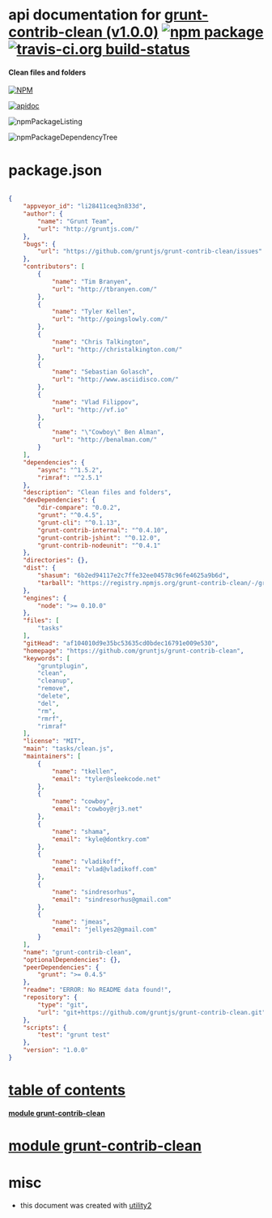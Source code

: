 # api documentation for  [grunt-contrib-clean (v1.0.0)](https://github.com/gruntjs/grunt-contrib-clean)  [![npm package](https://img.shields.io/npm/v/npmdoc-grunt-contrib-clean.svg?style=flat-square)](https://www.npmjs.org/package/npmdoc-grunt-contrib-clean) [![travis-ci.org build-status](https://api.travis-ci.org/npmdoc/node-npmdoc-grunt-contrib-clean.svg)](https://travis-ci.org/npmdoc/node-npmdoc-grunt-contrib-clean)
#### Clean files and folders

[![NPM](https://nodei.co/npm/grunt-contrib-clean.png?downloads=true)](https://www.npmjs.com/package/grunt-contrib-clean)

[![apidoc](https://npmdoc.github.io/node-npmdoc-grunt-contrib-clean/build/screenCapture.buildNpmdoc.browser._2Fhome_2Ftravis_2Fbuild_2Fnpmdoc_2Fnode-npmdoc-grunt-contrib-clean_2Ftmp_2Fbuild_2Fapidoc.html.png)](https://npmdoc.github.io/node-npmdoc-grunt-contrib-clean/build/apidoc.html)

![npmPackageListing](https://npmdoc.github.io/node-npmdoc-grunt-contrib-clean/build/screenCapture.npmPackageListing.svg)

![npmPackageDependencyTree](https://npmdoc.github.io/node-npmdoc-grunt-contrib-clean/build/screenCapture.npmPackageDependencyTree.svg)



# package.json

```json

{
    "appveyor_id": "li28411ceq3n833d",
    "author": {
        "name": "Grunt Team",
        "url": "http://gruntjs.com/"
    },
    "bugs": {
        "url": "https://github.com/gruntjs/grunt-contrib-clean/issues"
    },
    "contributors": [
        {
            "name": "Tim Branyen",
            "url": "http://tbranyen.com/"
        },
        {
            "name": "Tyler Kellen",
            "url": "http://goingslowly.com/"
        },
        {
            "name": "Chris Talkington",
            "url": "http://christalkington.com/"
        },
        {
            "name": "Sebastian Golasch",
            "url": "http://www.asciidisco.com/"
        },
        {
            "name": "Vlad Filippov",
            "url": "http://vf.io"
        },
        {
            "name": "\"Cowboy\" Ben Alman",
            "url": "http://benalman.com/"
        }
    ],
    "dependencies": {
        "async": "^1.5.2",
        "rimraf": "^2.5.1"
    },
    "description": "Clean files and folders",
    "devDependencies": {
        "dir-compare": "0.0.2",
        "grunt": "^0.4.5",
        "grunt-cli": "^0.1.13",
        "grunt-contrib-internal": "^0.4.10",
        "grunt-contrib-jshint": "^0.12.0",
        "grunt-contrib-nodeunit": "^0.4.1"
    },
    "directories": {},
    "dist": {
        "shasum": "6b2ed94117e2c7ffe32ee04578c96fe4625a9b6d",
        "tarball": "https://registry.npmjs.org/grunt-contrib-clean/-/grunt-contrib-clean-1.0.0.tgz"
    },
    "engines": {
        "node": ">= 0.10.0"
    },
    "files": [
        "tasks"
    ],
    "gitHead": "af104010d9e35bc53635cd0bdec16791e009e530",
    "homepage": "https://github.com/gruntjs/grunt-contrib-clean",
    "keywords": [
        "gruntplugin",
        "clean",
        "cleanup",
        "remove",
        "delete",
        "del",
        "rm",
        "rmrf",
        "rimraf"
    ],
    "license": "MIT",
    "main": "tasks/clean.js",
    "maintainers": [
        {
            "name": "tkellen",
            "email": "tyler@sleekcode.net"
        },
        {
            "name": "cowboy",
            "email": "cowboy@rj3.net"
        },
        {
            "name": "shama",
            "email": "kyle@dontkry.com"
        },
        {
            "name": "vladikoff",
            "email": "vlad@vladikoff.com"
        },
        {
            "name": "sindresorhus",
            "email": "sindresorhus@gmail.com"
        },
        {
            "name": "jmeas",
            "email": "jellyes2@gmail.com"
        }
    ],
    "name": "grunt-contrib-clean",
    "optionalDependencies": {},
    "peerDependencies": {
        "grunt": ">= 0.4.5"
    },
    "readme": "ERROR: No README data found!",
    "repository": {
        "type": "git",
        "url": "git+https://github.com/gruntjs/grunt-contrib-clean.git"
    },
    "scripts": {
        "test": "grunt test"
    },
    "version": "1.0.0"
}
```



# <a name="apidoc.tableOfContents"></a>[table of contents](#apidoc.tableOfContents)

#### [module grunt-contrib-clean](#apidoc.module.grunt-contrib-clean)



# <a name="apidoc.module.grunt-contrib-clean"></a>[module grunt-contrib-clean](#apidoc.module.grunt-contrib-clean)



# misc
- this document was created with [utility2](https://github.com/kaizhu256/node-utility2)
